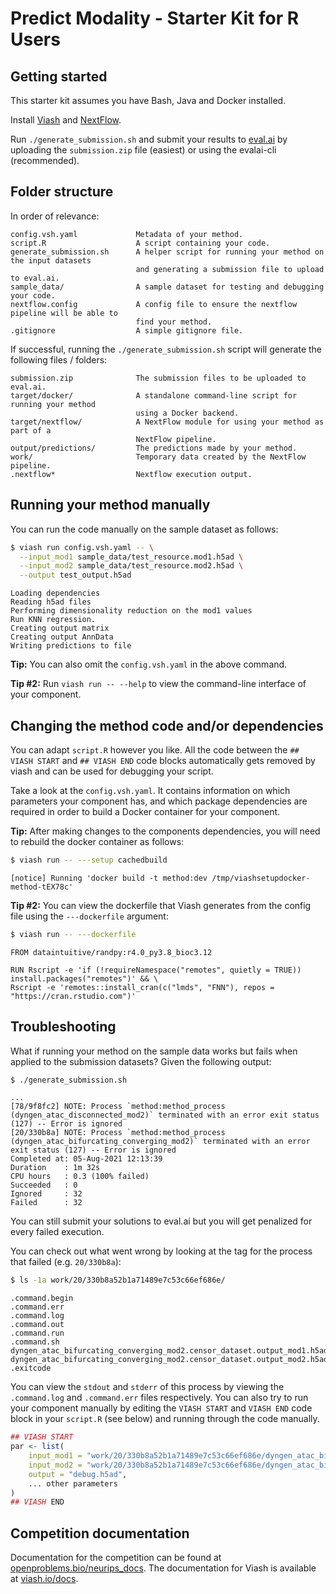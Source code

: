 # Predict Modality - Starter Kit for R Users

## Getting started
This starter kit assumes you have Bash, Java and Docker installed.

Install [Viash](https://viash.io/docs/getting_started/installation/) and [NextFlow](https://www.nextflow.io/index.html#GetStarted).

Run `./generate_submission.sh` and submit your results to [eval.ai](https://eval.ai/web/challenges/challenge-page/1111/submission) by uploading the `submission.zip` file (easiest) or using the evalai-cli (recommended).

## Folder structure
In order of relevance:

    config.vsh.yaml             Metadata of your method.
    script.R                    A script containing your code.
    generate_submission.sh      A helper script for running your method on the input datasets
                                and generating a submission file to upload to eval.ai.
    sample_data/                A sample dataset for testing and debugging your code.
    nextflow.config             A config file to ensure the nextflow pipeline will be able to 
                                find your method.
    .gitignore                  A simple gitignore file.

If successful, running the `./generate_submission.sh` script will generate the following files / folders:

    submission.zip              The submission files to be uploaded to eval.ai.
    target/docker/              A standalone command-line script for running your method
                                using a Docker backend.
    target/nextflow/            A NextFlow module for using your method as part of a 
                                NextFlow pipeline.
    output/predictions/         The predictions made by your method.
    work/                       Temporary data created by the NextFlow pipeline.
    .nextflow*                  Nextflow execution output.

## Running your method manually
You can run the code manually on the sample dataset as follows:

```sh
$ viash run config.vsh.yaml -- \
  --input_mod1 sample_data/test_resource.mod1.h5ad \
  --input_mod2 sample_data/test_resource.mod2.h5ad \
  --output test_output.h5ad
```
    Loading dependencies
    Reading h5ad files
    Performing dimensionality reduction on the mod1 values
    Run KNN regression.
    Creating output matrix
    Creating output AnnData
    Writing predictions to file

**Tip:** You can also omit the `config.vsh.yaml` in the above command. 

**Tip #2:** Run `viash run -- --help` to view the command-line interface of your component.

## Changing the method code and/or dependencies
You can adapt `script.R` however you like. All the code between the `## VIASH START` and `## VIASH END` code blocks automatically
gets removed by viash and can be used for debugging your script.

Take a look at the `config.vsh.yaml`. It contains information on which parameters your component has, and which package dependencies
are required in order to build a Docker container for your component.

**Tip:** After making changes to the components dependencies, you will need to rebuild the docker container as follows:

```sh
$ viash run -- ---setup cachedbuild
```
    [notice] Running 'docker build -t method:dev /tmp/viashsetupdocker-method-tEX78c'

**Tip #2:** You can view the dockerfile that Viash generates from the config file using the `---dockerfile` argument:
```sh
$ viash run -- ---dockerfile
```
    FROM dataintuitive/randpy:r4.0_py3.8_bioc3.12

    RUN Rscript -e 'if (!requireNamespace("remotes", quietly = TRUE)) install.packages("remotes")' && \
    Rscript -e 'remotes::install_cran(c("lmds", "FNN"), repos = "https://cran.rstudio.com")'

## Troubleshooting
What if running your method on the sample data works but fails when applied to the submission datasets? Given the following output:

```sh
$ ./generate_submission.sh
```
    ...
    [78/9f8fc2] NOTE: Process `method:method_process (dyngen_atac_disconnected_mod2)` terminated with an error exit status (127) -- Error is ignored
    [20/330b8a] NOTE: Process `method:method_process (dyngen_atac_bifurcating_converging_mod2)` terminated with an error exit status (127) -- Error is ignored
    Completed at: 05-Aug-2021 12:13:39
    Duration    : 1m 32s
    CPU hours   : 0.3 (100% failed)
    Succeeded   : 0
    Ignored     : 32
    Failed      : 32

You can still submit your solutions to eval.ai but you will get penalized for every failed execution. 

You can check out what went wrong by looking at the tag for the process that failed (e.g. `20/330b8a`):

```sh
$ ls -1a work/20/330b8a52b1a71489e7c53c66ef686e/
```
    .command.begin
    .command.err
    .command.log
    .command.out
    .command.run
    .command.sh
    dyngen_atac_bifurcating_converging_mod2.censor_dataset.output_mod1.h5ad
    dyngen_atac_bifurcating_converging_mod2.censor_dataset.output_mod2.h5ad
    .exitcode

You can view the `stdout` and `stderr` of this process by viewing the `.command.log` and `.command.err` files respectively. You can also try to run your component manually by editing the `VIASH START` and `VIASH END` code block in your `script.R` (see below) and running through the code manually.

```r
## VIASH START
par <- list(
    input_mod1 = "work/20/330b8a52b1a71489e7c53c66ef686e/dyngen_atac_bifurcating_converging_mod2.censor_dataset.output_mod1.h5ad",
    input_mod2 = "work/20/330b8a52b1a71489e7c53c66ef686e/dyngen_atac_bifurcating_converging_mod2.censor_dataset.output_mod2.h5ad",
    output = "debug.h5ad",
    ... other parameters
)
## VIASH END
```

## Competition documentation
Documentation for the competition can be found at [openproblems.bio/neurips_docs](https://openproblems.bio/neurips_docs).
The documentation for Viash is available at [viash.io/docs](https://viash.io/docs).